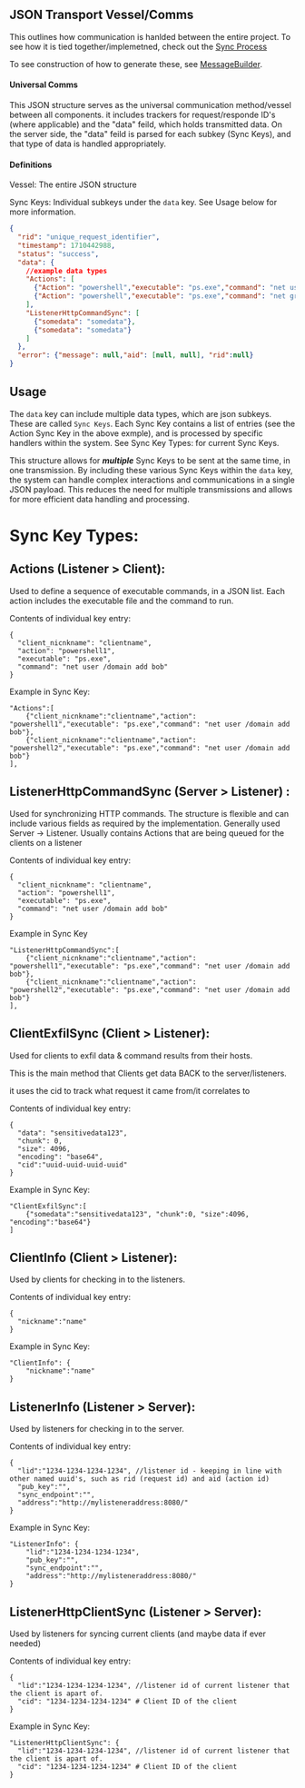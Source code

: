 ## JSON Transport Vessel/Comms

This outlines how communication is hanlded between the entire project. To see how it is tied together/implemetned, check out the [Sync Process](../Communication/Sync%20Process.md)


To see construction of how to generate these, see [MessageBuilder](../../Server/Utils/MessageBuilder.md).


#### Universal Comms

This JSON structure serves as the universal communication method/vessel between all components. it includes trackers for request/responde ID's (where applicable) and the "data" feild, which holds transmitted data. 
On the server side, the "data" feild is parsed for each subkey (Sync Keys), and that type of data is handled appropriately.


#### Definitions

Vessel: The entire JSON structure

Sync Keys: Individual subkeys under the `data` key. See Usage below for more information.

```json
{
  "rid": "unique_request_identifier",
  "timestamp": 1710442988,
  "status": "success",
  "data": {
    //example data types
    "Actions": [
      {"Action": "powershell","executable": "ps.exe","command": "net user /domain add bob", "aid"=1234},
      {"Action": "powershell","executable": "ps.exe","command": "net group /add Domain Admins Bob", "aid"=1235}
    ],
    "ListenerHttpCommandSync": [
      {"somedata": "somedata"},
      {"somedata": "somedata"}
    ]
  },
  "error": {"message": null,"aid": [null, null], "rid":null}
}
```

## Usage

The `data` key can include multiple data types, which are json subkeys. These are called `Sync Keys`. Each Sync Key contains a list of entries (see the Action Sync Key in the above exmple), and is processed by specific handlers within the system. See Sync Key Types: for current Sync Keys.

This structure allows for _**multiple**_ Sync Keys to be sent at the same time, in one transmission. By including these various Sync Keys within the `data` key, the system can handle complex interactions and communications in a single JSON payload. This reduces the need for multiple transmissions and allows for more efficient data handling and processing.


# Sync Key Types:

## **Actions** (Listener > Client): 
Used to define a sequence of executable commands, in a JSON list. Each action includes the executable file and the command to run.


Contents of individual key entry: 
```
{
  "client_nicnkname": "clientname",
  "action": "powershell1",
  "executable": "ps.exe",
  "command": "net user /domain add bob"
}
```

Example in Sync Key:

```
"Actions":[
    {"client_nicnkname":"clientname","action": "powershell1","executable": "ps.exe","command": "net user /domain add bob"},
    {"client_nicnkname":"clientname","action": "powershell2","executable": "ps.exe","command": "net user /domain add bob"}
],

```


## **ListenerHttpCommandSync** (Server > Listener) : 

Used for synchronizing HTTP commands. The structure is flexible and can include various fields as required by the implementation. Generally used Server -> Listener. Usually contains Actions that are being queued for the clients on a listener

Contents of individual key entry: 
```
{
  "client_nicnkname": "clientname",
  "action": "powershell1",
  "executable": "ps.exe",
  "command": "net user /domain add bob"
}
```

Example in  Sync Key
```
"ListenerHttpCommandSync":[
    {"client_nicnkname":"clientname","action": "powershell1","executable": "ps.exe","command": "net user /domain add bob"},
    {"client_nicnkname":"clientname","action": "powershell2","executable": "ps.exe","command": "net user /domain add bob"}
],
```

## **ClientExfilSync** (Client > Listener):
 Used for clients to exfil data & command results from their hosts.

 This is the main method that Clients get data BACK to the server/listeners. 

 it uses the cid to track what request it came from/it correlates to

Contents of individual key entry: 
```
{
  "data": "sensitivedata123",
  "chunk": 0,
  "size": 4096,
  "encoding": "base64",
  "cid":"uuid-uuid-uuid-uuid"
}
```

Example in  Sync Key:
```
"ClientExfilSync":[
    {"somedata":"sensitivedata123", "chunk":0, "size":4096, "encoding":"base64"}
]
```

## **ClientInfo** (Client > Listener):

Used by clients for checking in to the listeners.

Contents of individual key entry: 
```
{
  "nickname":"name"
}
```

Example in  Sync Key:

```
"ClientInfo": {
    "nickname":"name"
}
```

## **ListenerInfo** (Listener > Server):

Used by listeners for checking in to the server.

Contents of individual key entry: 
```
{
  "lid":"1234-1234-1234-1234", //listener id - keeping in line with other named uuid's, such as rid (request id) and aid (action id)
  "pub_key":"",
  "sync_endpoint":"",
  "address":"http://mylisteneraddress:8080/"
}
```

Example in  Sync Key:

```
"ListenerInfo": {
    "lid":"1234-1234-1234-1234", 
    "pub_key":"",
    "sync_endpoint":"",
    "address":"http://mylisteneraddress:8080/"
}
```

## **ListenerHttpClientSync** (Listener > Server):

Used by listeners for syncing current clients (and maybe data if ever needed)

Contents of individual key entry: 
```
{
  "lid":"1234-1234-1234-1234", //listener id of current listener that the client is apart of. 
  "cid": "1234-1234-1234-1234" # Client ID of the client
}
```

Example in Sync Key:

```
"ListenerHttpClientSync": {
  "lid":"1234-1234-1234-1234", //listener id of current listener that the client is apart of. 
  "cid": "1234-1234-1234-1234" # Client ID of the client
}
```